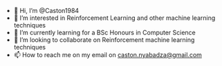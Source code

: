 - 👋 Hi, I’m @Caston1984
- 👀 I’m interested in Reinforcement Learning and other machine learning techniques 
- 🌱 I’m currently learning for a BSc Honours in Computer Science
- 💞️ I’m looking to collaborate on Reinforcement machine learning techniques
- 📫 How to reach me on my email on caston.nyabadza@gmail.com

<!---
Caston1984/Caston1984 is a ✨ special ✨ repository because its `README.md` (this file) appears on your GitHub profile.
You can click the Preview link to take a look at your changes.
--->
